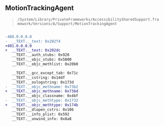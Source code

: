 ## MotionTrackingAgent

> `/System/Library/PrivateFrameworks/AccessibilitySharedSupport.framework/Versions/A/Support/MotionTrackingAgent`

```diff

-488.0.0.0.0
-  __TEXT.__text: 0x202f4
+491.0.0.0.0
+  __TEXT.__text: 0x202dc
   __TEXT.__auth_stubs: 0x920
   __TEXT.__objc_stubs: 0x5800
   __TEXT.__objc_methlist: 0x20b0

   __TEXT.__gcc_except_tab: 0x71c
   __TEXT.__cstring: 0x14df
   __TEXT.__oslogstring: 0x173d
-  __TEXT.__objc_methname: 0x73b2
+  __TEXT.__objc_methname: 0x73bd
   __TEXT.__objc_classname: 0x4bf
-  __TEXT.__objc_methtype: 0x1732
+  __TEXT.__objc_methtype: 0x174b
   __TEXT.__dlopen_cstrs: 0x106
   __TEXT.__info_plist: 0x592
   __TEXT.__unwind_info: 0x8a8

```
